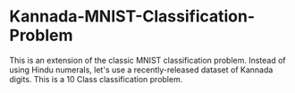 # Kannada-MNIST-Classification-Problem
This is an extension of the classic MNIST classification problem. Instead of using Hindu numerals, let's use a recently-released dataset of Kannada digits. This is a 10 Class classification problem.
